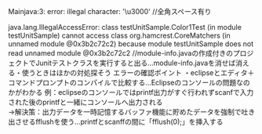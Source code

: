 Mainjava:3: error: illegal character: '\u3000' //全角スペース有り

java.lang.IllegalAccessError: class testUnitSample.Color1Test (in module testUnitSample) cannot access class org.hamcrest.CoreMatchers (in unnamed module @0x3b2c72c2) because module testUnitSample does not read unnamed module @0x3b2c72c2 //module-info.javaの作成付きのプロジェクトでJunitテストクラスを実行すると出る...module-info.javaを消せば消える・使うときはほかの対処探そう
エラーの確認ポイント
・eclipseとエディタ＋コマンドプロンプトのコンパイルで比較する...Eclipseのコンソールの問題なのかがわかる
例：eclipseのコンソールではprintf出力がすぐ行われずscanfで入力された後のprintfと一緒にコンソールへ出力される<br>
→解決策：出力データを一時記憶するバッファ機能に貯めたデータを強制で吐き出させるfflushを使う...printfとscanffの間に「fflush(0);」を挿入する
